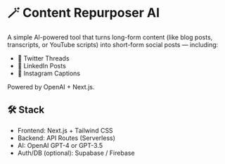 # 🪄 Content Repurposer AI

A simple AI-powered tool that turns long-form content (like blog posts, transcripts, or YouTube scripts) into short-form social posts — including:

- 🧵 Twitter Threads  
- 💼 LinkedIn Posts  
- 📸 Instagram Captions  

Powered by OpenAI + Next.js.

## 🛠 Stack

- Frontend: Next.js + Tailwind CSS
- Backend: API Routes (Serverless)
- AI: OpenAI GPT-4 or GPT-3.5
- Auth/DB (optional): Supabase / Firebase

